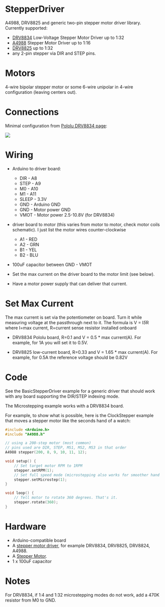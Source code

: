 StepperDriver
=============

A4988, DRV8825 and generic two-pin stepper motor driver library.
Currently supported: 
   - <a href="https://www.pololu.com/product/2134">DRV8834</a> Low-Voltage Stepper Motor Driver
     up to 1:32
   - <a href="https://www.pololu.com/product/1182">A4988</a> Stepper Motor Driver up to 1:16
   - <a href="https://www.pololu.com/product/2131">DRV8825</a> up to 1:32
   - any 2-pin stepper via DIR and STEP pins.

Motors
======

4-wire bipolar stepper motor or some 6-wire unipolar in 4-wire configuration (leaving centers out).

Connections
===========

Minimal configuration from <a href="https://www.pololu.com/product/2134">Pololu DRV8834 page</a>:

<img src="https://a.pololu-files.com/picture/0J4344.600.png">

Wiring
======

- Arduino to driver board:
    - DIR - A8
    - STEP - A9
    - M0 - A10
    - M1 - A11
    - SLEEP - 3.3V
    - GND - Arduino GND
    - GND - Motor power GND
    - VMOT - Motor power 2.5-10.8V (for DRV8834)

- driver board to motor (this varies from motor to motor, check motor coils schematic).
  I just list the motor wires counter-clockwise
    - A1 - RED
    - A2 - GRN
    - B1 - YEL
    - B2 - BLU 

- 100uF capacitor between GND - VMOT 
- Set the max current on the driver board to the motor limit (see below).
- Have a motor power supply that can deliver that current.

Set Max Current
===============

The max current is set via the potentiometer on board.
Turn it while measuring voltage at the passthrough next to it.
The formula is V = I*5*R where I=max current, R=current sense resistor installed onboard

- DRV8834 Pololu board, R=0.1 and V = 0.5 * max current(A). 
  For example, for 1A you will set it to 0.5V.

- DRV8825 low-current board, R=0.33 and V = 1.65 * max current(A).
  For example, for 0.5A the reference voltage should be 0.82V

Code
====

See the BasicStepperDriver example for a generic driver that should work with any board
supporting the DIR/STEP indexing mode.

The Microstepping example works with a DRV8834 board.

For example, to show what is possible, here is the ClockStepper example that moves a 
stepper motor like the seconds hand of a watch:

```C++
#include <Arduino.h>
#include "A4988.h"

// using a 200-step motor (most common)
// pins used are DIR, STEP, MS1, MS2, MS3 in that order
A4988 stepper(200, 8, 9, 10, 11, 12);

void setup() {
    // Set target motor RPM to 1RPM
    stepper.setRPM(1);
    // Set full speed mode (microstepping also works for smoother hand movement
    stepper.setMicrostep(1);
}

void loop() {
    // Tell motor to rotate 360 degrees. That's it.
    stepper.rotate(360);
}
```

Hardware
========
- Arduino-compatible board
- A <a href="https://www.pololu.com/category/120/stepper-motor-drivers">stepper motor driver</a>, for example DRV8834, DRV8825, DRV8824, A4988.
- A <a href="http://www.circuitspecialists.com/stepper-motor">Stepper Motor</a>.
- 1 x 100uF capacitor

Notes
=====
For DRV8834, if 1:4 and 1:32 microstepping modes do not work, add a 470K resistor
from M0 to GND.
